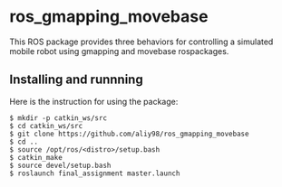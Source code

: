 # ros_gmapping_movebase
This ROS package provides three behaviors for controlling  a simulated mobile robot using gmapping and movebase rospackages.
## Installing and runnning 
Here is the instruction for using the package:
```bashscript
$ mkdir -p catkin_ws/src
$ cd catkin_ws/src
$ git clone https://github.com/aliy98/ros_gmapping_movebase
$ cd ..
$ source /opt/ros/<distro>/setup.bash
$ catkin_make
$ source devel/setup.bash
$ roslaunch final_assignment master.launch
